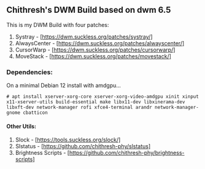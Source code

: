 ## Chithresh's DWM Build based on dwm 6.5

This is my DWM Build with four patches:
1. Systray - [https://dwm.suckless.org/patches/systray/]
2. AlwaysCenter - [https://dwm.suckless.org/patches/alwayscenter/]
3. CursorWarp - [https://dwm.suckless.org/patches/cursorwarp/]
4. MoveStack - [https://dwm.suckless.org/patches/movestack/]

### Dependencies:
On a minimal Debian 12 install with amdgpu...
```console
# apt install xserver-xorg-core xserver-xorg-video-amdgpu xinit xinput x11-xserver-utils build-essential make libx11-dev libxinerama-dev libxft-dev network-manager rofi xfce4-terminal arandr network-manager-gnome cbatticon
```

#### Other Utils:

1. Slock - [https://tools.suckless.org/slock/]
2. Slstatus - [https://github.com/chithresh-phy/slstatus]
3. Brightness Scripts - [https://github.com/chithresh-phy/brightness-scripts]
